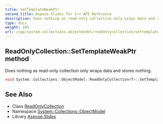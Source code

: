 ```yaml
---
title: SetTemplateWeakPtr
second_title: Aspose.Slides for C++ API Reference
description: Does nothing as read-only collection only wraps data and stores nothing.
type: docs
weight: 105
url: /cpp/system.collections.objectmodel/readonlycollection/settemplateweakptr/
---
```

## ReadOnlyCollection::SetTemplateWeakPtr method


Does nothing as read-only collection only wraps data and stores nothing.

```cpp
void System::Collections::ObjectModel::ReadOnlyCollection<T>::SetTemplateWeakPtr(uint32_t argument) override
```

## See Also

* Class [ReadOnlyCollection](../)
* Namespace [System::Collections::ObjectModel](../../)
* Library [Aspose.Slides](../../../)
